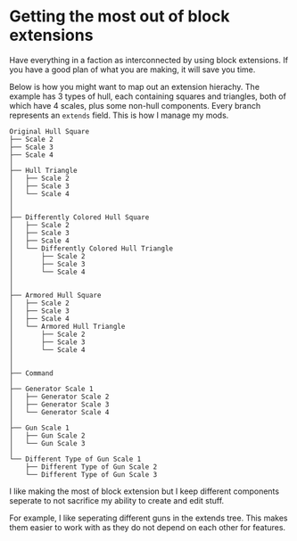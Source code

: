 # Getting the most out of block extensions

Have everything in a faction as interconnected by using block extensions. If you have a good plan of what you are making, it will save you time.

Below is how you might want to map out an extension hierachy. The example has 3 types of hull, each containing squares and triangles, both of which have 4 scales, plus some non-hull components. Every branch represents an `extends` field. This is how I manage my mods.
```
Original Hull Square
├── Scale 2
├── Scale 3
├── Scale 4
│
├── Hull Triangle
│   ├── Scale 2
│   ├──	Scale 3
│   └──	Scale 4
│
│
├── Differently Colored Hull Square
│   ├──	Scale 2
│   ├──	Scale 3
│   ├──	Scale 4
│   └──	Differently Colored Hull Triangle
│	    ├── Scale 2
│	    ├── Scale 3
│	    └── Scale 4
│
│
├── Armored Hull Square
│   ├──	Scale 2
│   ├──	Scale 3
│   ├──	Scale 4
│   └──	Armored Hull Triangle
│	    ├── Scale 2
│	    ├── Scale 3
│	    └── Scale 4
│
│
├── Command
│
├── Generator Scale 1
│   ├── Generator Scale 2
│   ├── Generator Scale 3
│   └── Generator Scale 4
│
├── Gun Scale 1
│   ├── Gun Scale 2
│   └── Gun Scale 3
│
└── Different Type of Gun Scale 1
    ├── Different Type of Gun Scale 2
    └── Different Type of Gun Scale 3

```
I like making the most of block extension but I keep different components seperate to not sacrifice my ability to create and edit stuff.

For example, I like seperating different guns in the extends tree. This makes them easier to work with as they do not depend on each other for features.
